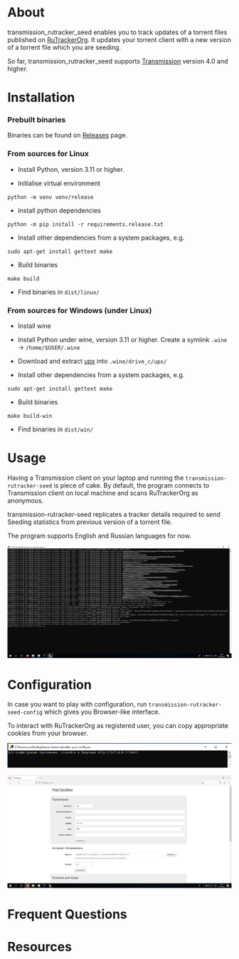 # About

transmission_rutracker_seed enables you to track updates of a torrent files published on 
[RuTrackerOrg](https://rutracker.org/forum/). It updates your torrent client with a new version of 
a torrent file which you are seeding.

So far, transmission_rutracker_seed supports [Transmission](https://transmissionbt.com/) version 4.0 and higher.

# Installation

### Prebuilt binaries

Binaries can be found on [Releases](https://github.com/abriel/transmission-rutracker-seed/releases) page.

### From sources for Linux

* Install Python, version 3.11 or higher.

* Initialise virtual environment
```
python -m venv venv/release
```

* Install python dependencies
```
python -m pip install -r requirements.release.txt
```

* Install other dependencies from a system packages, e.g.
```
sudo apt-get install gettext make
```

* Build binaries
```
make build
```

* Find binaries in `dist/linux/`

### From sources for Windows (under Linux)

* Install wine

* Install Python under wine, version 3.11 or higher. Create a symlink `.wine` -> `/home/$USER/.wine`

* Download and extract [upx](https://github.com/upx/upx/releases) into `.wine/drive_c/upx/`

* Install other dependencies from a system packages, e.g.
```
sudo apt-get install gettext make
```

* Build binaries
```
make build-win
```

* Find binaries in `dist/win/`

# Usage

Having a Transmission client on your laptop and running the `transmission-rutracker-seed` is piece of cake. 
By default, the program connects to Transmission client on local machine and scans RuTrackerOrg as anonymous. 

transmission-rutracker-seed replicates a tracker details required to send Seeding statistics from previous version of a torrent file.

The program supports English and Russian languages for now.

![](img/transmission-rutracker-seed.png)

# Configuration

In case you want to play with configuration, run `transmission-rutracker-seed-config` which gives you Browser-like interface.

To interact with RuTrackerOrg as registered user, you can copy appropriate cookies from your browser.

![](img/transmission-rutracker-seed-config.png)

![](img/transmission-rutracker-seed-config-browser.png)

# Frequent Questions

# Resources
